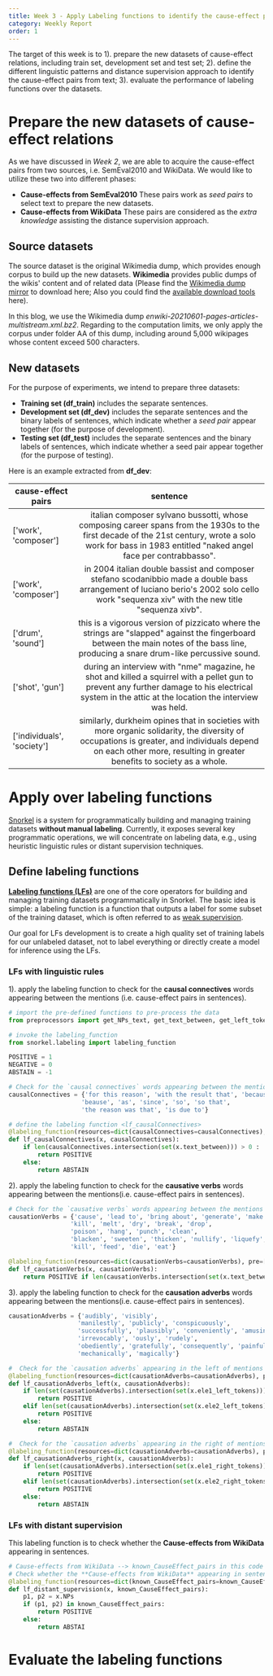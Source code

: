 ```yaml
---
title: Week 3 - Apply Labeling functions to identify the cause-effect pairs from text
category: Weekly Report
order: 1
---
```


<!--
1. the discovered cause-effect pairs
  (1). cause-effect pairs (from semeval2010) work as seed pairs to extract the targeting sentences
  (2). cause-effect pairs (from WikiData with "has cause (P828)" properties) work as the knowledge of "distance supervision Labeling Function"
2. Define the labeling function in Snorkel Framework
  (1). what is Snorkel Framework & What is labeling Function
  (2). Define the labeling Function <lf_causalConnectives>
  (3). Define the labeling Function <lf_causationVerbs>
  (4). Define the labeling Function <lf_causationAdverbs_left>
  (5). Define the labeling Function <lf_causationAdverbs_right>
  (6). Define the labeling Function <lf_distant_supervision>
  (7). the performance of those labeling functions to identify the cause-effect pairs
 -->
The target of this week is to 1). prepare the new datasets of cause-effect relations, including train set, development set and test set; 2). define the different linguistic patterns and distance supervision approach to identify the cause-effect pairs from text; 3). evaluate the performance of labeling functions over the datasets.

# Prepare the new datasets of cause-effect relations

As we have discussed in *Week 2*, we are able to acquire the cause-effect pairs from two sources, i.e. SemEval2010 and WikiData. We would like to utilize these two into different phases:
- **Cause-effects from SemEval2010** These pairs work as *seed pairs* to select text to prepare the new datasets.
- **Cause-effects from WikiData** These pairs are considered as the *extra knowledge* assisting the distance supervision approach.

## Source datasets
The source dataset is the original Wikimedia dump, which provides enough corpus to build up the new datasets. **Wikimedia** provides public dumps of the wikis' content and of related data (Please find the [Wikimedia dump mirror](https://meta.wikimedia.org/wiki/Mirroring_Wikimedia_project_XML_dumps#Current_Mirrors) to download here; Also you could find the [available download tools](https://meta.wikimedia.org/wiki/Data_dumps/Download_tools) here).

In this blog, we use the Wikimedia dump *enwiki-20210601-pages-articles-multistream.xml.bz2*. Regarding to the computation limits, we only apply the corpus under folder AA of this dump, including around 5,000 wikipages whose content exceed 500 characters.

## New datasets
For the purpose of experiments, we intend to prepare three datasets:
- **Training set (df_train)**  includes the separate sentences.
- **Development set (df_dev)**  includes the separate sentences and the binary labels of sentences, which indicate whether a *seed pair* appear together (for the purpose of development).
- **Testing set (df_test)**  includes the separate sentences and the binary labels of sentences, which indicate whether a seed pair appear together (for the purpose of testing).

Here is an example extracted from **df_dev**:

| cause-effect pairs | sentence |
| ------------- |:-------------:|
|['work', 'composer']| italian composer sylvano bussotti, whose composing career spans from the 1930s to the first decade of the 21st century, wrote a solo work for bass in 1983 entitled "naked angel face per contrabbasso".|
|['work', 'composer']| in 2004 italian double bassist and composer stefano scodanibbio made a double bass arrangement of luciano berio's 2002 solo cello work "sequenza xiv" with the new title "sequenza xivb".|
|['drum', 'sound']| this is a vigorous version of pizzicato where the strings are "slapped" against the fingerboard between the main notes of the bass line, producing a snare drum-like percussive sound.|
|['shot', 'gun']| during an interview with "nme" magazine, he shot and killed a squirrel with a pellet gun to prevent any further damage to his electrical system in the attic at the location the interview was held. |
|['individuals', 'society'] | similarly, durkheim opines that in societies with more organic solidarity, the diversity of occupations is greater, and individuals depend on each other more, resulting in greater benefits to society as a whole. |



# Apply over labeling functions
[Snorkel](https://www.snorkel.org/) is a system for programmatically building and managing training datasets **without manual labeling**. Currently, it exposes several key programmatic operations, we will concentrate on labeling data, e.g., using heuristic linguistic rules or distant supervision techniques.

## Define labeling functions
[**Labeling functions (LFs)**](https://www.snorkel.org/get-started/) are one of the core operators for building and managing training datasets programmatically in Snorkel. The basic idea is simple: a labeling function is a function that outputs a label for some subset of the training dataset, which is often referred to as [weak supervision](https://www.snorkel.org/blog/weak-supervision).

Our goal for LFs development is to create a high quality set of training labels for our unlabeled dataset, not to label everything or directly create a model for inference using the LFs.



### LFs with linguistic rules
1). apply the labeling function to check for the **causal connectives** words appearing between the mentions (i.e. cause-effect pairs in sentences).

```python
# import the pre-defined functions to pre-process the data
from preprocessors import get_NPs_text, get_text_between, get_left_tokens, get_right_tokens

# invoke the labeling_function
from snorkel.labeling import labeling_function

POSITIVE = 1
NEGATIVE = 0
ABSTAIN = -1

# Check for the `causal connectives` words appearing between the mentions
causalConnectives = {'for this reason', 'with the result that', 'because of','thanks to', 'due to',
                    'beause', 'as', 'since', 'so', 'so that',
                    'the reason was that', 'is due to'}

# define the labeling function <lf_causalConnectives>
@labeling_function(resources=dict(causalConnectives=causalConnectives), pre=[get_text_between])
def lf_causalConnectives(x, causalConnectives):
    if len(causalConnectives.intersection(set(x.text_between))) > 0 :
        return POSITIVE
    else:
        return ABSTAIN
```

2). apply the labeling function to check for the **causative verbs** words appearing between the mentions(i.e. cause-effect pairs in sentences).

```python
# Check for the `causative verbs` words appearing between the mentions
causationVerbs = {'cause', 'lead to', 'bring about', 'generate', 'make', 'force', 'allow',
                 'kill', 'melt', 'dry', 'break', 'drop',
                 'poison', 'hang', 'punch', 'clean',
                 'blacken', 'sweeten', 'thicken', 'nullify', 'liquefy', 'verify',
                 'kill', 'feed', 'die', 'eat'}

@labeling_function(resources=dict(causationVerbs=causationVerbs), pre=[get_text_between])
def lf_causationVerbs(x, causationVerbs):
    return POSITIVE if len(causationVerbs.intersection(set(x.text_between))) > 0 else ABSTAIN
```

3). apply the labeling function to check for the **causation adverbs** words appearing between the mentions(i.e. cause-effect pairs in sentences).
```python
causationAdverbs = {'audibly', 'visibly',
                   'manilestly', 'publicly', 'conspicuously',
                   'successfully', 'plausibly', 'conveniently', 'amusingly', 'pleasantly',
                   'irrevocably', 'ously', 'rudely',
                   'obediently', 'gratefully', 'consequently', 'painfully',
                   'mechanically', 'magically'}

#  Check for the `causation adverbs` appearing in the left of mentions
@labeling_function(resources=dict(causationAdverbs=causationAdverbs), pre=[get_left_tokens])
def lf_causationAdverbs_left(x, causationAdverbs):
    if len(set(causationAdverbs).intersection(set(x.ele1_left_tokens))) > 0:
        return POSITIVE
    elif len(set(causationAdverbs).intersection(set(x.ele2_left_tokens))) > 0:
        return POSITIVE
    else:
        return ABSTAIN

#  Check for the `causation adverbs` appearing in the right of mentions
@labeling_function(resources=dict(causationAdverbs=causationAdverbs), pre=[get_right_tokens])
def lf_causationAdverbs_right(x, causationAdverbs):  
    if len(set(causationAdverbs).intersection(set(x.ele1_right_tokens))) > 0:
        return POSITIVE
    elif len(set(causationAdverbs).intersection(set(x.ele2_right_tokens))) > 0:
        return POSITIVE
    else:
        return ABSTAIN
```

### LFs with distant supervision

This labeling function is to check whether the **Cause-effects from WikiData** appearing in sentences.

```python
# Cause-effects from WikiData --> known_CauseEffect_pairs in this code
# Check whether the **Cause-effects from WikiData** appearing in sentences
@labeling_function(resources=dict(known_CauseEffect_pairs=known_CauseEffect_pairs), pre=[get_NPs_text])
def lf_distant_supervision(x, known_CauseEffect_pairs):
    p1, p2 = x.NPs
    if (p1, p2) in known_CauseEffect_pairs:
        return POSITIVE
    else:
        return ABSTAI
```


# Evaluate the labeling functions
